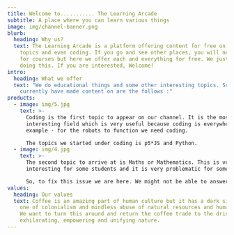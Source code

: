 ```yaml
---
title: Welcome to........... The Learning Arcade
subtitle: A place where you can learn various things
image: img/channel-banner.png
blurb:
  heading: Why us?
  text: The Learning Arcade is a platform offering content for free on educational
    topics and even coding. If you go and see other places, you will need to pay
    for courses but here we offer each and everything for free. We just like
    doing this. If you are interested, Welcome!
intro:
  heading: What we offer
  text: "We do educational things and some other interesting topics. Subjects we
    currently have made content on are the follows :"
products:
  - image: img/5.jpg
    text: >-
      Coding is the first topic to appear on our channel. It is the most
      interesting field which is very useful because coding is everywhere for
      example - for the robots to function we need coding.

      The topics we started under coding is p5*JS and Python.
  - image: img/4.jpg
    text: >-
      The second topic to arrive at is Maths or Mathematics. This is very
      interesting for some students and it is very problematic for some. 

      So, to fix this issue we are here. We might not be able to answer some higher topics in this subject because we are kids who are running this ( Kids means not like 2 or 3 year old, We are between kids and teens ).
values:
  heading: Our values
  text: Coffee is an amazing part of human culture but it has a dark side too –
    one of colonialism and mindless abuse of natural resources and human lives.
    We want to turn this around and return the coffee trade to the drink’s
    exhilarating, empowering and unifying nature.
---
```

